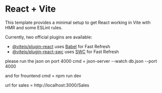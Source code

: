 # React + Vite

This template provides a minimal setup to get React working in Vite with HMR and some ESLint rules.

Currently, two official plugins are available:

- [@vitejs/plugin-react](https://github.com/vitejs/vite-plugin-react/blob/main/packages/plugin-react/README.md) uses [Babel](https://babeljs.io/) for Fast Refresh
- [@vitejs/plugin-react-swc](https://github.com/vitejs/vite-plugin-react-swc) uses [SWC](https://swc.rs/) for Fast Refresh


please run the json on port 4000
cmd = json-server --watch db.json --port 4000

and for frountend 
cmd = npm run dev

url for sales = http://localhost:3000/Sales

<!-- 


import React from 'react';
import { BrowserRouter as Router, Route, Routes } from 'react-router-dom';
import TicketList from './pages/Tickets/Tickets';
import CreateTicket from './components/Ticket/CreateTicket';
import Quotations from './pages/Quotations/QuotationList';
// import InvoiceList from './pages/Invoices/InvoiceList';
// import InvoiceDetails from './pages/Invoices/InvoiceDetails';
// import CreateInvoice from './pages/Invoices/CreateInvoice';
// import EditInvoice from './pages/Invoices/EditInvoice';
// import PaymentTracking from './pages/Payments/PaymentTracking'; 
import Dashboard from './pages/dashboard/AdminDashboard';
// import Users from './pages/Users/Users';
// import Customers from './pages/Customers/Customers';
import Header from './components/Header/Header';
import Navbar from './components/Navbar/AdminNav';
import Login from './pages/auth/LoginPage';
import ForgotPass from './pages/auth/ForgotPasswordPage'
import Register from './pages/auth/RegisterPage';
import AdminHomeDash from './pages/dashboard/AdminDashHome'
import { ThemeProvider } from '@mui/material/styles';
import { CssBaseline } from '@mui/material';
import theme from './theme'; // Custom theme

const App = () => {
    return (
        <ThemeProvider theme={theme}>
            
            <CssBaseline />
            <Router>
                <Header/>
                 <Navbar/>
                <Routes>
                    {/* Public Routes */}
                    <Route path="/login" element={<Login />} />
                    <Route path="/forgot-password" element={<ForgotPass />} />
                    <Route path="/register" element={<Register />} />
                    <Route path="/TicketList" element={<TicketList />} />
               
                    
                    {/* Unprotected Routes */}

                    <Route path="/CreateTicket" element={<CreateTicket />} />
                    <Route path="/Quotations" element={<Quotations />} />
                    


                    {/* <Route path="/invoices" element={<InvoiceList />} />
                    <Route path="/invoice/:invoiceId" element={<InvoiceDetails />} />
                    <Route path="/create-invoice" element={<CreateInvoice />} />
                    <Route path="/edit-invoice/:invoiceId" element={<EditInvoice />} />
                    <Route path="/payments" element={<PaymentTracking />} />
                    <Route path="/dashboard" element={<Dashboard />} />
                    <Route path="/users" element={<Users />} />
                    <Route path="/customers" element={<Customers />} /> */}

                    {/* Default Route */}
                    <Route path="/" element={<Dashboard />} />
                 

                </Routes>
            </Router>
        </ThemeProvider>
    );
};

export default App;




admin dashboard 

:
import React from 'react';
import { useSelector } from 'react-redux';
import TicketList from '../Tickets/Tickets.jsx';
import QuotationList from '../Quotations/QuotationList.jsx';
import Users from '../Users/Users.jsx';
import Customers from '../Customers/Customers.jsx';
// import NotificationList from '../../pages/Notifications/NotificationList'; present in the component
import NotificationList from '../../components/NotificationList.jsx';

const AdminDashboard = () => {
    const tickets = useSelector((state) => state.tickets.allTickets);
    const quotations = useSelector((state) => state.quotations.allQuotations);
    const users = useSelector((state) => state.users.allUsers);
    const customers = useSelector((state) => state.customers.allCustomers);
    const notifications = useSelector((state) => state.notifications.allNotifications);

    return (
        <div class="wrapper">
       
        <div className="dashboard-container">
            <h1>Admin Dashboard</h1>
          
            <section>
                <h2>User Management</h2>
                <Customers users={customers} />
            </section>
            <section>
            {/* <h2>Notifications</h2> */}
                {/* 
                <NotificationList notifications={notifications} /> */}
            </section>
        </div>
        </div>
    );
};

export default AdminDashboard;










import React, { useRef, useState } from 'react';
import { Modal, Button, Space } from 'antd';
import html2pdf from 'html2pdf.js';

const QuotationDetailsModal = ({ visible, quotation, onClose }) => {
    const modalContentRef = useRef();
    const [pdfContent, setPdfContent] = useState(null); // State for PDF content preview
    const [showPdfPreview, setShowPdfPreview] = useState(false); // State to control PDF preview modal

    const handlePrintQuotation = () => {
        const pdfElement = createPdfContent(); // Generate content for PDF

        // Set PDF options
        const options = {
            margin: 1,
            filename: `Quotation_${quotation?.id || 'default'}.pdf`,
            image: { type: 'jpeg', quality: 0.98 },
            html2canvas: { scale: 2 },
            jsPDF: { unit: 'in', format: 'letter', orientation: 'portrait' }
        };

        // Generate PDF
        html2pdf().from(pdfElement).set(options).save();
    };

    const createPdfContent = () => {
        // Create a new div element for PDF content
        const pdfContent = document.createElement('div');
        pdfContent.innerHTML = `
            <h1 style="text-align:center;">Quotation</h1>
        <p style="text-align:center;">TickTool Solutions Private Limited</p>
        <p style="text-align:center;">437 C/6 Narayan Peth Opp.LIC Common Wealth Bldg, Laxmi Road Pune-411030, Maharashtra, India.</p>
        <p style="text-align:center;">Phone No - 020 - 24470788, 24447772</p>
        <hr />
        <table style="width:100%; border-collapse: collapse;">
            <tr>
                <td style="border: 1px solid #000; padding: 8px;"><strong>Quotation ID:</strong> ${quotation.id}</td>
                <td style="border: 1px solid #000; padding: 8px;"><strong>Created Date:</strong> ${quotation.createdDate}</td>
         
            </tr>
            <tr>
                <td style="border: 1px solid #000; padding: 8px;"><strong>Created By:</strong> ${quotation.createdById}</td>
                <td style="border: 1px solid #000; padding: 8px;"><strong>status:</strong> <span style="color:${quotation.status === 'Approved' ? 'green' : quotation.status === 'Rejected' ? 'red' : 'orange'};">${quotation.status}</span></td>
          
               </tr>
            <tr>
                <td style="border: 1px solid #000; padding: 8px;"><strong>Final Amount:</strong> ${quotation.FinalAmount}</td>
                     <td style="border: 1px solid #000; padding: 8px;"><strong>Comments:</strong> ${quotation.Comments}</td>
                  </tr>
            <tr>
            </tr>
        </table>
        <div>
          
            <p>Delivery: 3 to 4 Days</p>
            <p>Payment: 100% Advance</p>
            <p>Warranty / Support: As per Principal</p>
            <p>Transport: Ex Pune</p>

        </div>
        <h2>Terms and Conditions</h2>
        <ol>
            <li>Customer will be billed after indicating acceptance of this quote</li>
            <li>Taxes - Extra</li>
        </ol>
          <h5  style="text-align:right;">Customer Acceptance (sign below):</h5>
          </br>
        <hr />
        <div style="text-align:center;">
        <h4>Thank You For Your Business!</h4>
        <p>Your’s sincerely,</p>
        <p>For TickTool Solutions Pvt. Ltd.</p>
        <p>Pune</p> 
        </div> `;
        return pdfContent;
    };

    const handleProceed = () => {
        //console.log('Proceed with Quotation');
    };

    const handleViewDetails = () => {
        const content = createPdfContent();
        setPdfContent(content.innerHTML); // Set PDF content for preview
        setShowPdfPreview(true); // Show PDF preview modal
    };

    return (
        <>
            <Modal
                title="Quotation Details"
                visible={visible}
                onCancel={onClose}
                centered
                width={900}
                footer={[
                    <Space key="actions" style={{ float: 'right' }}>
                        <Button key="view-details" onClick={handleViewDetails}>
                            View Quotation
                        </Button>
                        <Button key="print" onClick={handlePrintQuotation}>
                            Download Quotation
                        </Button>
                        <Button key="proceed" type="primary" onClick={handleProceed}>
                            Proceed
                        </Button>
                    </Space>,
                ]}
            >
                <div ref={modalContentRef}>
                    {/* Render the PDF content directly in the modal */}
                    <div dangerouslySetInnerHTML={{ __html: createPdfContent().innerHTML }} />
                </div>
            </Modal>

            {/* PDF Preview Modal */}
            <Modal
                title="PDF Preview"
                visible={showPdfPreview}
                onCancel={() => setShowPdfPreview(false)}
                footer={null}
                width={800}
            >
                <div dangerouslySetInnerHTML={{ __html: pdfContent }} />
            </Modal>
        </>
    );
};

export default QuotationDetailsModal;

<body style="font-family: 'Arial', sans-serif; background-color: #fff; margin: 0; padding: 20px; color: #333;">
<div style="max-width: 900px; margin: auto; background-color: #fff; padding: 30px; border: 2px solid #000; box-shadow: 0 4px 12px rgba(0, 0, 0, 0.1); border-radius: 0;">
    <div style="display: flex; justify-content: space-between; align-items: center; margin-bottom: 20px;">
        <img src="logo.png" alt="Company Logo" style="max-width: 150px;">
    </div>
    <div style="text-align: left; margin-bottom: 30px;">
        <p style="margin: 5px 0;"><strong>TickTool Solutions Private Limited</strong></p>
        <p style="margin: 5px 0;">437 C/6 Narayan Peth Opp. LIC Common Wealth Bldg, Laxmi Road, Pune-411030, Maharashtra, India.</p>
        <p style="margin: 5px 0;">Web: www.TickTool.in | Email: info@TickTool.in</p>
        <p style="margin: 5px 0;">Phone No: 020 - 24470788, 24447772</p>
    </div>
    <div style="text-align: left; margin-bottom: 20px;">
        <p style="margin: 5px 0;"><strong>Prepared By:</strong> Subhash Kandhare</p>
        <p style="margin: 5px 0;"><strong>Customer:</strong> Bajaj Auto, Hinjewadi, Pune - 411057</p>
        <p style="margin: 5px 0;"><strong>Date:</strong> 12-Aug-24 | <strong>Quote Ref No:</strong> TSPL/Quote/SK/228/24-25</p>
    </div>
    <h2 style="font-size: 22px; color: #000; margin-bottom: 20px;">Items</h2>
    <table style="width: 100%; border-collapse: collapse; margin-bottom: 20px;">
        <thead>
            <tr>
                <th style="border: 1px solid #000; padding: 12px; background-color: #f1f1f1; font-weight: bold;">Sr No</th>
                <th style="border: 1px solid #000; padding: 12px; background-color: #f1f1f1; font-weight: bold;">Description</th>
                <th style="border: 1px solid #000; padding: 12px; background-color: #f1f1f1; font-weight: bold;">Qty</th>
                <th style="border: 1px solid #000; padding: 12px; background-color: #f1f1f1; font-weight: bold;">Unit Price</th>
                <th style="border: 1px solid #000; padding: 12px; background-color: #f1f1f1; font-weight: bold;">Amount</th>
            </tr>
        </thead>
        <tbody>
            <tr>
                <td style="border: 1px solid #000; padding: 12px;">1</td>
                <td style="border: 1px solid #000; padding: 12px;">Dell Latitude 3400 Laptop - i3 - Black</td>
                <td style="border: 1px solid #000; padding: 12px;">3 Nos</td>
                <td style="border: 1px solid #000; padding: 12px;">₹47,750.00</td>
                <td style="border: 1px solid #000; padding: 12px;">₹1,43,250.00</td>
            </tr>
            <tr>
                <td style="border: 1px solid #000; padding: 12px;">2</td>
                <td style="border: 1px solid #000; padding: 12px;">HP Pavilion X360 Convert 14</td>
                <td style="border: 1px solid #000; padding: 12px;">1 Nos</td>
                <td style="border: 1px solid #000; padding: 12px;">₹72,500.00</td>
                <td style="border: 1px solid #000; padding: 12px;">₹72,500.00</td>
            </tr>
        </tbody>
    </table>
    <div style="margin-bottom: 20px;">
        <p style="margin: 5px 0;"><strong>Customer will be billed </strong> after indicating acceptance of this quote.</p>
        <p style="margin: 5px 0;"><strong>Taxes:</strong> Extra.</p>
        <p style="margin: 5px 0;"><strong>Delivery:</strong> 3 to 4 Days</p>
        <p style="margin: 5px 0;"><strong>Payment:</strong> 100% Advance</p>
        <p style="margin: 5px 0;"><strong>Warranty / Support:</strong> As per Principal</p>
        <p style="margin: 5px 0;"><strong>Transport:</strong> Ex Pune</p>
    </div>
    <h5 style="font-size: 16px; margin-top: 20px;">Customer Acceptance (sign below):</h5>
    <div style="text-align: center; margin-top: 40px;">
        <h4 style="font-size: 20px; margin-bottom: 10px;">Thank You For Your Business!</h4>
        <p style="margin: 5px 0;">Your’s sincerely,</p>
        <p style="margin: 5px 0;">For TickTool Solutions Pvt. Ltd.</p>
        <p style="margin: 5px 0;">Pune</p>
    </div>
    <hr style="border: none; border-top: 1px solid #000; margin: 30px 0;" />
    <div style="margin-top: 40px; text-align: left; font-style: italic;">
        <p>If you have any questions about this price quote, please contact Subhash Kandhare at +91 9890180071 or Subhash@TickTool.in</p>
    </div>
</div>
</body>
 -->